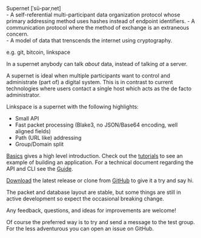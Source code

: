 <div class="definition">
Supernet  [ˈsü-pərˌnet]<br>
- A self-referential multi-participant data organization protocol whose primary
addressing method uses hashes instead of endpoint identifiers.
- A communication protocol where the method of exchange is an extraneous concern.<br>
- A model of data that trenscends the internet using cryptography.

e.g. git, bitcoin, linkspace
</div>

In a supernet anybody can talk _about_ data, instead of talking _at_ a server.

A supernet is ideal when multiple participants want to control and administrate (part of) a digital system.
This is in contrast to current technologies where users contact a single host which acts as the de facto administrator.

Linkspace is a supernet with the following highlights:

- Small API
- Fast packet processing (Blake3, no JSON/Base64 encoding, well aligned fields)
- Path (URL like) addressing
- Group/Domain split

[Basics](www.linkspace.dev/basics.html) gives a high level introduction.
Check out the [tutorials](www.linkspace.dev/docs/tutorial/index.html) to see an example of building an application.
For a technical document regarding the API and CLI see the [Guide](www.linkspace.dev/docs/guide/index.html).

[Download](https://github.com/AntonSol919/linkspace/releases) the latest release or clone from [GitHub](https://github.com/AntonSol919/linkspace)
to give it a try and say hi.

The packet and database layout are stable, but some things are still in active development so expect the occasional breaking change.

Any feedback, questions, and ideas for improvements are welcome!

Of course the preferred way is to try and send a message to the test group.
For the less adventurous you can open an issue on GitHub.
